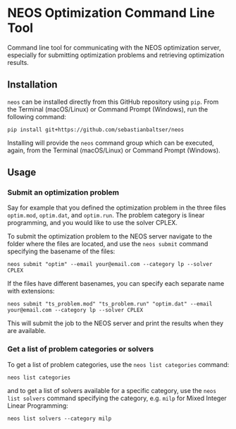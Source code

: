 # NEOS Optimization Command Line Tool

Command line tool for communicating with the NEOS optimization server, especially for
submitting optimization problems and retrieving optimization results.

## Installation

`neos` can be installed directly from this GitHub repository using `pip`. 
From the Terminal (macOS/Linux) or Command Prompt (Windows), run the following command:

```shell
pip install git+https://github.com/sebastianbaltser/neos
```

Installing will provide the `neos` command group which can be executed, again, from the Terminal (macOS/Linux) 
or Command Prompt (Windows).

## Usage

### Submit an optimization problem

Say for example that you defined the optimization problem in the three files `optim.mod`, `optim.dat`, 
and `optim.run`. The problem category is linear programming, and you would like to use the solver CPLEX.

To submit the optimization problem to the NEOS server navigate to the folder where the files are located, 
and use the `neos submit` command specifying the basename of the files:

```shell
neos submit "optim" --email your@email.com --category lp --solver CPLEX
```

If the files have different basenames, you can specify each separate name with extensions:

```shell
neos submit "ts_problem.mod" "ts_problem.run" "optim.dat" --email your@email.com --category lp --solver CPLEX
```

This will submit the job to the NEOS server and print the results when they are available.

### Get a list of problem categories or solvers

To get a list of problem categories, use the `neos list categories` command:

```shell
neos list categories
```

and to get a list of solvers available for a specific category, use the 
`neos list solvers` command specifying the category, e.g. `milp` for 
Mixed Integer Linear Programming:

```shell
neos list solvers --category milp
```